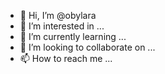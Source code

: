 - 👋 Hi, I’m @obylara
- 👀 I’m interested in ...
- 🌱 I’m currently learning ...
- 💞️ I’m looking to collaborate on ...
- 📫 How to reach me ...

<!---
obylara/obylara is a ✨ special ✨ repository because its `README.md` (this file) appears on your GitHub profile.
You can click the Preview link to take a look at your changes.
--->
